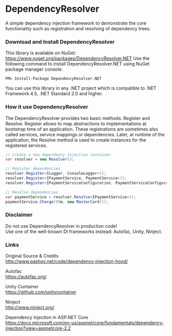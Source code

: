 # DependencyResolver
A simple dependency injection framework to demonstrate the core functionality such as registration and resolving of dependency trees.

### Download and Install DependencyResolver
This library is available on NuGet: https://www.nuget.org/packages/DependencyResolver.NET
Use the following command to install DependencyResolver.NET using NuGet package manager console:

    PM> Install-Package DependencyResolver.NET

You can use this library in any .NET project which is compatible to .NET Framework 4.5, .NET Standard 2.0 and higher.

### How it use DependencyResolver
The DependencyResolver provides two basic methods: Register and Resolve. Register allows to map abstractions to implementations at bootstrap time of an application. These registrations are sometimes also called services, service mappings or dependencies.
Later, at runtime of the application, the Resolve method is used to create instances for the registered services.

```C#
// Create a new dependency injection container
var resolver = new Resolver();

// Register dependencies
resolver.Register<ILogger, ConsoleLogger>();
resolver.Register<IPaymentService, PaymentService>();
resolver.Register<IPaymentServiceConfiguration, PaymentServiceConfiguration>();

// Resolve dependencies
var paymentService = resolver.Resolve<IPaymentService>();
paymentService.Charge(99m, new MasterCard());
```

### Disclaimer
Do not use DependencyResolver in production code!<br/>Use one of the well-known DI frameworks instead: Autofac, Unity, Ninject.

### Links
Original Source & Credits<br/>
http://www.pashov.net/code/dependency-injection-hood/

Autofac<br/>
https://autofac.org/

Unity Container<br/>
https://github.com/unitycontainer

Ninject<br/>
http://www.ninject.org/

Dependency Injection in ASP.NET Core<br/>
https://docs.microsoft.com/en-us/aspnet/core/fundamentals/dependency-injection?view=aspnetcore-2.2

